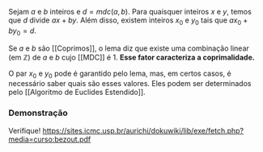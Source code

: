 Sejam $a$ e $b$ inteiros e $d = mdc(a, b)$. Para quaisquer inteiros $x$ e $y$, temos que $d$ divide $ax+by$. Além disso, existem inteiros $x_{0}$ e $y_{0}$ tais que $ax_{0}+by_{0}=d$.

Se $a$ e $b$ são [[Coprimos]], o lema diz que existe uma combinação linear (em $\mathbb{Z}$) de $a$ e $b$ cujo [[MDC]] é 1. **Esse fator caracteriza a coprimalidade.**

O par $x_{0}$ e $y_{0}$ pode é garantido pelo lema, mas, em certos casos, é necessário saber quais são esses valores. Eles podem ser determinados pelo [[Algoritmo de Euclides Estendido]].

### Demonstração
Verifique!
https://sites.icmc.usp.br/aurichi/dokuwiki/lib/exe/fetch.php?media=curso:bezout.pdf



